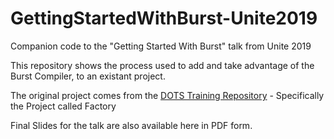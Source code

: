 # GettingStartedWithBurst-Unite2019

Companion code to the "Getting Started With Burst" talk from Unite 2019

This repository shows the process used to add and take advantage of the Burst Compiler, to an existant project.

The original project comes from the [DOTS Training Repository](https://github.com/Unity-Technologies/DOTS-training-samples) - Specifically the Project called Factory

Final Slides for the talk are also available here in PDF form. 
